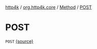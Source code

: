 [http4k](../../index.md) / [org.http4k.core](../index.md) / [Method](index.md) / [POST](./-p-o-s-t.md)

# POST

`POST` [(source)](https://github.com/http4k/http4k/blob/master/http4k-core/src/main/kotlin/org/http4k/core/http.kt#L120)